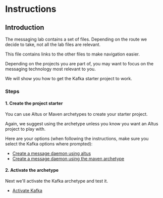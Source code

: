 # Instructions

## Introduction

The messaging lab contains a set of files.
Depending on the route we decide to take, not all the lab files are relevant.

This file contains links to the other files to make navigation easier.

Depending on the projects you are part of, you may want to focus on the messaging technology most relevant to you.

We will show you how to get the Kafka starter project to work.

### Steps

#### 1. Create the project starter

You can use Altus or Maven archetypes to create your starter project.

Again, we suggest using the archetype unless you know you want an Altus project to play with.

Here are your options (when following the instructions, make sure you select the Kafka options where prompted):

- [Create a message daemon using altus](CreateMessageDaemonAltus.md)
- [Create a message daemon using the maven archetype](CreateMessageDaemonUsingArchetype.md)

#### 2. Activate the archetype

Next we'll activate the Kafka archetype and test it.

- [Activate Kafka](kafka/ActivateArchetype.md)
